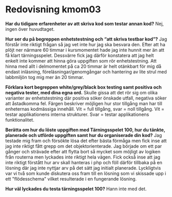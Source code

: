 ---
---
Redovisning kmom03
=========================

**Har du tidigare erfarenheter av att skriva kod som testar annan kod?**
Nej, ingen över huvudtaget.

**Hur ser du på begreppen enhetstestning och “att skriva testbar kod”?**
Jag förstår inte riktigt frågan så jag vet inte hur jag ska besvara den. Efter att ha plöjt ner närmare 60 timmar i kursmomentet hade jag
inte hunnit mer än att få klart tärningsspelet. Dessvärre fick jag därför
konstatera att jag helt enkelt inte kommer att hinna göra uppgiften som rör enhetstestning. Att hinna med allt i delmomentet på ca 20 timmar
är helt otänkbart för mig då endast inläsning, föreläsningar/genomgångar och hantering av lite strul med labbmiljön tog mig mer än 20 timmar.

**Förklara kort begreppen white/grey/black box testing samt positiva och negativa tester, med dina egna ord.**
Skulle gissa att det rör sig om  olika varianter av enhetstestning där positiva söker önskade utfall, negativa söker att åstadkomma fel.
Färgen beskriver möjligen hur stor tillgång man har till enheternas kodmässiga innehåll. Vit = full tillgång, svar = noll tillgång. Vit = testar
applikationens interna strukturer. Svar = testar applikationens funktionalitet. 

**Berätta om hur du löste uppgiften med Tärningsspelet 100, hur du tänkte, planerade och utförde uppgiften samt hur du organiserade din kod?**
Jag testade mig fram och försökte lösa det efter bästa förmåga men fick inse att jag inte riktigt fått grepp om det objektorienterade. Jag började om ett
par gånger och strävade efter att flytta bort så mycket som möjligt av logiken från routerna men lyckades inte riktigt hela vägen. Fick också inse att jag
inte riktigt förstått hur arv skall hanteras i php och föll därför tillbaka på en lösning där jag inte nyttjar arv på det sätt jag initialt planerade.
Lyckligtvis var vi två som kunde diskutera oss fram till en lösning som vi skissade upp i ett "flödesschema" vilket resulterade i en fungerande lösning.

**Hur väl lyckades du testa tärningsspelet 100?**
Hann inte med det.
